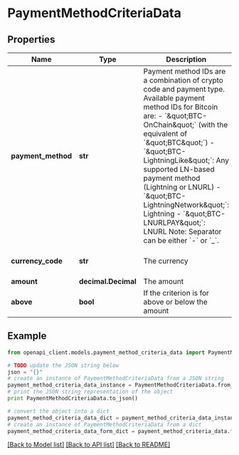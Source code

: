 # PaymentMethodCriteriaData


## Properties
Name | Type | Description | Notes
------------ | ------------- | ------------- | -------------
**payment_method** | **str** | Payment method IDs are a combination of crypto code and payment type. Available payment method IDs for Bitcoin are:   - &#x60;\&quot;BTC-OnChain\&quot;&#x60; (with the equivalent of &#x60;\&quot;BTC\&quot;&#x60;)    -&#x60;\&quot;BTC-LightningLike\&quot;&#x60;: Any supported LN-based payment method (Lightning or LNURL)    - &#x60;\&quot;BTC-LightningNetwork\&quot;&#x60;: Lightning    - &#x60;\&quot;BTC-LNURLPAY\&quot;&#x60;: LNURL        Note: Separator can be either &#x60;-&#x60; or &#x60;_&#x60;. | [optional] 
**currency_code** | **str** | The currency | [optional] [default to 'USD']
**amount** | **decimal.Decimal** | The amount | [optional] 
**above** | **bool** | If the criterion is for above or below the amount | [optional] [default to False]

## Example

```python
from openapi_client.models.payment_method_criteria_data import PaymentMethodCriteriaData

# TODO update the JSON string below
json = "{}"
# create an instance of PaymentMethodCriteriaData from a JSON string
payment_method_criteria_data_instance = PaymentMethodCriteriaData.from_json(json)
# print the JSON string representation of the object
print PaymentMethodCriteriaData.to_json()

# convert the object into a dict
payment_method_criteria_data_dict = payment_method_criteria_data_instance.to_dict()
# create an instance of PaymentMethodCriteriaData from a dict
payment_method_criteria_data_form_dict = payment_method_criteria_data.from_dict(payment_method_criteria_data_dict)
```
[[Back to Model list]](../README.md#documentation-for-models) [[Back to API list]](../README.md#documentation-for-api-endpoints) [[Back to README]](../README.md)


